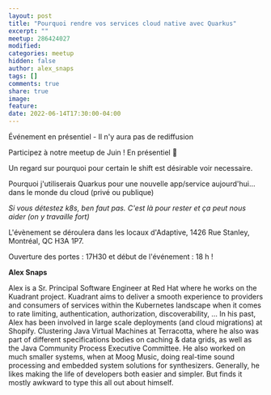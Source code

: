 ```yaml
---
layout: post
title: "Pourquoi rendre vos services cloud native avec Quarkus"
excerpt: ""
meetup: 286424027
modified:
categories: meetup
hidden: false
author: alex_snaps
tags: []
comments: true
share: true
image:
feature:
date: 2022-06-14T17:30:00-04:00
---
```


Événement en présentiel - Il n'y aura pas de rediffusion

Participez à notre meetup de Juin ! En présentiel 🎉

Un regard sur pourquoi pour certain le shift est désirable voir necessaire.

Pourquoi j'utiliserais Quarkus pour une nouvelle app/service aujourd'hui… dans le monde du cloud (privé ou publique)

_Si vous détestez k8s, ben faut pas. C'est là pour rester et ça peut nous aider (on y travaille fort)_

L'évènement se déroulera dans les locaux d'Adaptive, 1426 Rue Stanley, Montréal, QC H3A 1P7.

Ouverture des portes : 17H30 et début de l'événement : 18 h !

__Alex Snaps__

Alex is a Sr. Principal Software Engineer at Red Hat where he works on the Kuadrant project. Kuadrant aims to deliver a smooth experience to providers and consumers of services within the Kubernetes landscape when it comes to rate limiting, authentication, authorization, discoverability, … 
In his past, Alex has been involved in large scale deployments (and cloud migrations) at Shopify. Clustering Java Virtual Machines at Terracotta, where he also was part of different specifications bodies on caching & data grids, as well as the Java Community Process Executive Committee. He also worked on much smaller systems, when at Moog Music, doing real-time sound processing and embedded system solutions for synthesizers. 
Generally, he likes making the life of developers both easier and simpler. But finds it mostly awkward to type this all out about himself.
